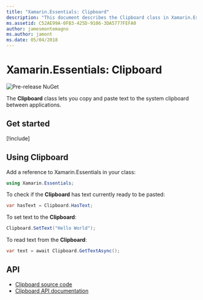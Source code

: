 ```yaml
---
title: "Xamarin.Essentials: Clipboard"
description: "This document describes the Clipboard class in Xamarin.Essentials, which lets you copy and paste text to the system clipboard between applications."
ms.assetid: C52AE99A-0FB3-425D-9106-3DA5777FEFA0
author: jamesmontemagno
ms.author: jamont
ms.date: 05/04/2018
---
```


# Xamarin.Essentials: Clipboard

![Pre-release NuGet](~/media/shared/pre-release.png)

The **Clipboard** class lets you copy and paste text to the system clipboard between applications.

## Get started

[!include[](~/essentials/includes/get-started.md)]

## Using Clipboard

Add a reference to Xamarin.Essentials in your class:

```csharp
using Xamarin.Essentials;
```

To check if the **Clipboard** has text currently ready to be pasted:

```csharp
var hasText = Clipboard.HasText;
```

To set text to the **Clipboard**:

```csharp
Clipboard.SetText("Hello World");
```

To read text from the **Clipboard**:

```csharp
var text = await Clipboard.GetTextAsync();
```

## API

- [Clipboard source code](https://github.com/xamarin/Essentials/tree/master/Xamarin.Essentials/Clipboard)
- [Clipboard API documentation](xref:Xamarin.Essentials.Clipboard)
